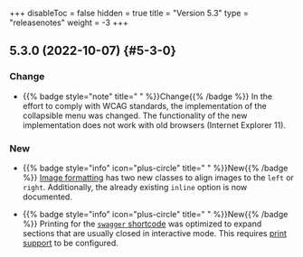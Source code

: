 +++
disableToc = false
hidden = true
title = "Version 5.3"
type = "releasenotes"
weight = -3
+++

## 5.3.0 (2022-10-07) {#5-3-0}

### Change

- {{% badge style="note" title=" " %}}Change{{% /badge %}} In the effort to comply with WCAG standards, the implementation of the collapsible menu was changed. The functionality of the new implementation does not work with old browsers (Internet Explorer 11).

### New

- {{% badge style="info" icon="plus-circle" title=" " %}}New{{% /badge %}} [Image formatting](authoring/markdown#css-classes) has two new classes to align images to the `left` or `right`. Additionally, the already existing `inline` option is now documented.

- {{% badge style="info" icon="plus-circle" title=" " %}}New{{% /badge %}} Printing for the [`swagger` shortcode](shortcodes/openapi) was optimized to expand sections that are usually closed in interactive mode. This requires [print support](configuration/appearance/topbar#print-support) to be configured.
